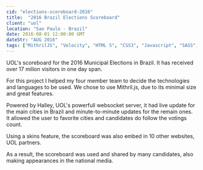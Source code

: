 ```yaml
---
cid: "elections-scoreboard-2016"
title:  "2016 Brazil Elections Scoreboard"
client: "uol"
location: "Sao Paulo - Brazil"
date: 2016-08-01 12:00:00 GMT
dateStr: "AUG 2016"
tags: ["MithrilJS", "Velocity", "HTML 5", "CSS3", "Javascript", "SASS", "Grunt", "ES6", "ECMAScript 2015", "ECMAScript 2016", "Gulp", "Browserify"]
---
```

UOL's scoreboard for the 2016 Municipal Elections in Brazil. It has received over 17 milion visitors in one day span.

For this project I helped my four member team to decide the technologies and languages to be used. We chose to use Mithril.js, due to its minimal size and great features.

Powered by Halley, UOL's powerfull websocket server, it had live update for the main cities in Brazil and minute-to-minute updates for the remain ones. It allowed the user to favorite cities and candidates do follow the votings count.

Using a skins feature, the scoreboard was also embed in 10 other websites, UOL partners.

As a result, the scoreboard was used and shared by many candidates, also making appearances in the national media.

